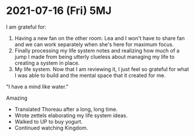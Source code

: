 # 2021-07-16 (Fri) 5MJ

I am grateful for:

1. Having a new fan on the other room. Lea and I won't have to share fan and we can work separately when she's here for maximum focus.
2. Finally processing my life system notes and realizing how much of a jump I made from being utterly clueless about managing my life to creating a system in place.
3. My life system. Now that I am reviewing it, I just feel so grateful for what I was able to build and the mental space that it created for me.

"I have a mind like water."

Amazing

- Translated Thoreau after a long, long time.
- Wrote zettels elaborating my life system ideas.
- Walked to UP to buy yogurt.
- Continued watching Kingdom.

